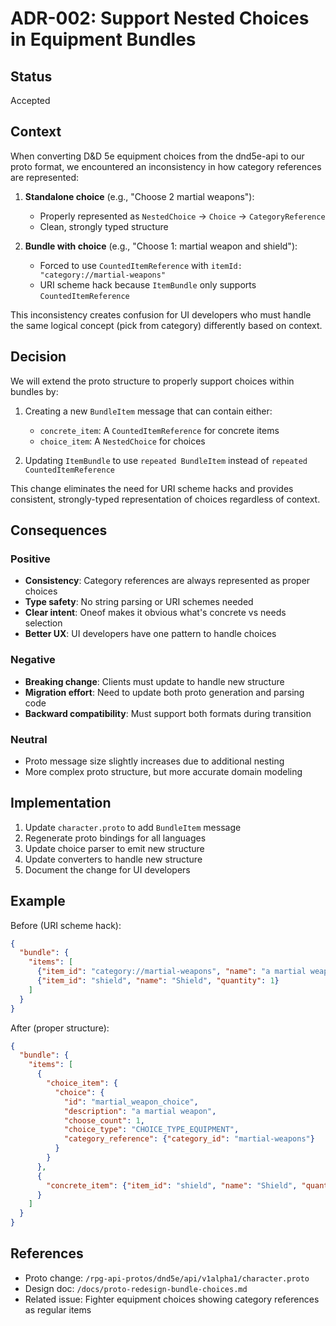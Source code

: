 # ADR-002: Support Nested Choices in Equipment Bundles

## Status
Accepted

## Context

When converting D&D 5e equipment choices from the dnd5e-api to our proto format, we encountered an inconsistency in how category references are represented:

1. **Standalone choice** (e.g., "Choose 2 martial weapons"):
   - Properly represented as `NestedChoice` → `Choice` → `CategoryReference`
   - Clean, strongly typed structure

2. **Bundle with choice** (e.g., "Choose 1: martial weapon and shield"):
   - Forced to use `CountedItemReference` with `itemId: "category://martial-weapons"`
   - URI scheme hack because `ItemBundle` only supports `CountedItemReference`

This inconsistency creates confusion for UI developers who must handle the same logical concept (pick from category) differently based on context.

## Decision

We will extend the proto structure to properly support choices within bundles by:

1. Creating a new `BundleItem` message that can contain either:
   - `concrete_item`: A `CountedItemReference` for concrete items
   - `choice_item`: A `NestedChoice` for choices

2. Updating `ItemBundle` to use `repeated BundleItem` instead of `repeated CountedItemReference`

This change eliminates the need for URI scheme hacks and provides consistent, strongly-typed representation of choices regardless of context.

## Consequences

### Positive
- **Consistency**: Category references are always represented as proper choices
- **Type safety**: No string parsing or URI schemes needed
- **Clear intent**: Oneof makes it obvious what's concrete vs needs selection
- **Better UX**: UI developers have one pattern to handle choices

### Negative
- **Breaking change**: Clients must update to handle new structure
- **Migration effort**: Need to update both proto generation and parsing code
- **Backward compatibility**: Must support both formats during transition

### Neutral
- Proto message size slightly increases due to additional nesting
- More complex proto structure, but more accurate domain modeling

## Implementation

1. Update `character.proto` to add `BundleItem` message
2. Regenerate proto bindings for all languages
3. Update choice parser to emit new structure
4. Update converters to handle new structure
5. Document the change for UI developers

## Example

Before (URI scheme hack):
```json
{
  "bundle": {
    "items": [
      {"item_id": "category://martial-weapons", "name": "a martial weapon", "quantity": 1},
      {"item_id": "shield", "name": "Shield", "quantity": 1}
    ]
  }
}
```

After (proper structure):
```json
{
  "bundle": {
    "items": [
      {
        "choice_item": {
          "choice": {
            "id": "martial_weapon_choice",
            "description": "a martial weapon",
            "choose_count": 1,
            "choice_type": "CHOICE_TYPE_EQUIPMENT",
            "category_reference": {"category_id": "martial-weapons"}
          }
        }
      },
      {
        "concrete_item": {"item_id": "shield", "name": "Shield", "quantity": 1}
      }
    ]
  }
}
```

## References
- Proto change: `/rpg-api-protos/dnd5e/api/v1alpha1/character.proto`
- Design doc: `/docs/proto-redesign-bundle-choices.md`
- Related issue: Fighter equipment choices showing category references as regular items